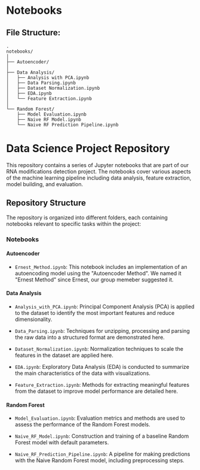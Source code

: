 # Notebooks

## File Structure:
```
.
notebooks/
│
├── Autoencoder/
│
├── Data Analysis/
│   ├── Analysis with PCA.ipynb
│   ├── Data Parsing.ipynb
│   ├── Dataset Normalization.ipynb
│   ├── EDA.ipynb
│   └── Feature Extraction.ipynb
│
└── Random Forest/
    ├── Model Evaluation.ipynb
    ├── Naive RF Model.ipynb
    └── Naive RF Prediction Pipeline.ipynb
```

# Data Science Project Repository

This repository contains a series of Jupyter notebooks that are part of our RNA modifications detection project. The notebooks cover various aspects of the machine learning pipeline including data analysis, feature extraction, model building, and evaluation.

## Repository Structure

The repository is organized into different folders, each containing notebooks relevant to specific tasks within the project:

### Notebooks

#### Autoencoder

- `Ernest_Method.ipynb`: This notebook includes an implementation of an autoencoding model using the "Autoencoder Method". We named it "Ernest Method" since Ernest, our group memeber suggested it.

#### Data Analysis

- `Analysis_with_PCA.ipynb`: Principal Component Analysis (PCA) is applied to the dataset to identify the most important features and reduce dimensionality.

- `Data_Parsing.ipynb`: Techniques for unzipping, processing and parsing the raw data into a structured format are demonstrated here.

- `Dataset_Normalization.ipynb`: Normalization techniques to scale the features in the dataset are applied here.

- `EDA.ipynb`: Exploratory Data Analysis (EDA) is conducted to summarize the main characteristics of the data with visualizations.

- `Feature_Extraction.ipynb`: Methods for extracting meaningful features from the dataset to improve model performance are detailed here.

#### Random Forest

- `Model_Evaluation.ipynb`: Evaluation metrics and methods are used to assess the performance of the Random Forest models.

- `Naive_RF_Model.ipynb`: Construction and training of a baseline Random Forest model with default parameters.

- `Naive_RF_Prediction_Pipeline.ipynb`: A pipeline for making predictions with the Naive Random Forest model, including preprocessing steps.
